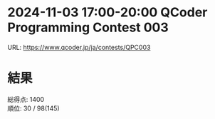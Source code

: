 # 2024-11-03 17:00-20:00 QCoder Programming Contest 003

URL: https://www.qcoder.jp/ja/contests/QPC003

# 結果

総得点: 1400  
順位: 30 / 98(145)